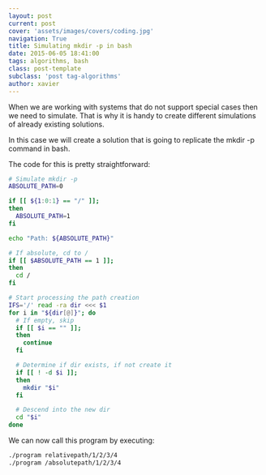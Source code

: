 ```yaml
---
layout: post
current: post
cover: 'assets/images/covers/coding.jpg'
navigation: True
title: Simulating mkdir -p in bash
date: 2015-06-05 18:41:00
tags: algorithms, bash
class: post-template
subclass: 'post tag-algorithms'
author: xavier
---
```


When we are working with systems that do not support special cases then we need to simulate. That is why it is handy to create different simulations of already existing solutions.

In this case we will create a solution that is going to replicate the mkdir -p command in bash.

The code for this is pretty straightforward:

```bash
# Simulate mkdir -p
ABSOLUTE_PATH=0

if [[ ${1:0:1} == "/" ]];
then
  ABSOLUTE_PATH=1
fi

echo "Path: ${ABSOLUTE_PATH}"

# If absolute, cd to /
if [[ $ABSOLUTE_PATH == 1 ]];
then
  cd /
fi

# Start processing the path creation
IFS='/' read -ra dir <<< $1
for i in "${dir[@]}"; do
  # If empty, skip
  if [[ $i == "" ]];
  then
    continue
  fi

  # Determine if dir exists, if not create it
  if [[ ! -d $i ]];
  then
    mkdir "$i"
  fi

  # Descend into the new dir
  cd "$i"
done
```

We can now call this program by executing:

```bash
./program relativepath/1/2/3/4
./program /absolutepath/1/2/3/4
```
